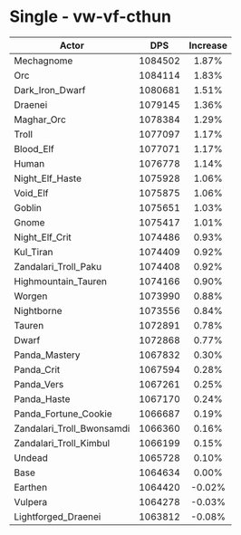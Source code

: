 # Single - vw-vf-cthun
| Actor | DPS | Increase |
|---|:---:|:---:|
|Mechagnome|1084502|1.87%|
|Orc|1084114|1.83%|
|Dark_Iron_Dwarf|1080681|1.51%|
|Draenei|1079145|1.36%|
|Maghar_Orc|1078384|1.29%|
|Troll|1077097|1.17%|
|Blood_Elf|1077071|1.17%|
|Human|1076778|1.14%|
|Night_Elf_Haste|1075928|1.06%|
|Void_Elf|1075875|1.06%|
|Goblin|1075651|1.03%|
|Gnome|1075417|1.01%|
|Night_Elf_Crit|1074486|0.93%|
|Kul_Tiran|1074409|0.92%|
|Zandalari_Troll_Paku|1074408|0.92%|
|Highmountain_Tauren|1074166|0.90%|
|Worgen|1073990|0.88%|
|Nightborne|1073556|0.84%|
|Tauren|1072891|0.78%|
|Dwarf|1072868|0.77%|
|Panda_Mastery|1067832|0.30%|
|Panda_Crit|1067594|0.28%|
|Panda_Vers|1067261|0.25%|
|Panda_Haste|1067170|0.24%|
|Panda_Fortune_Cookie|1066687|0.19%|
|Zandalari_Troll_Bwonsamdi|1066360|0.16%|
|Zandalari_Troll_Kimbul|1066199|0.15%|
|Undead|1065728|0.10%|
|Base|1064634|0.00%|
|Earthen|1064420|-0.02%|
|Vulpera|1064278|-0.03%|
|Lightforged_Draenei|1063812|-0.08%|
